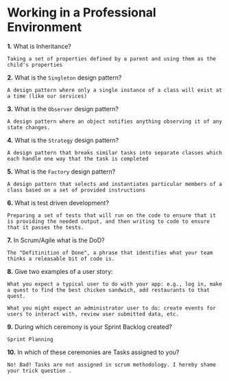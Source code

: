 # Working in a Professional Environment

**1.** What is Inheritance?
<!-- enter you answer in the space below -->
```
Taking a set of properties defined by a parent and using them as the child's properties
```
**2.** What is the `Singleton` design pattern?
<!-- enter you answer in the space below -->
```
A design pattern where only a single instance of a class will exist at a time (like our services)
```
**3.** What is the `Observer` design pattern?
<!-- enter you answer in the space below -->
```
A design pattern where an object notifies anything observing it of any state changes.
```
**4.** What is the `Strategy` design pattern?
<!-- enter you answer in the space below -->
```
A design pattern that breaks similar tasks into separate classes which each handle one way that the task is completed
```
**5.** What is the `Factory` design pattern?
<!-- enter you answer in the space below -->
```
A design pattern that selects and instantiates particular members of a class based on a set of provided instructions
```
**6.** What is test driven development?
<!-- enter you answer in the space below -->
```
Preparing a set of tests that will run on the code to ensure that it is providing the needed output, and then writing to code to ensure that it passes the tests.
```
**7.** In Scrum/Agile what is the DoD?
<!-- enter you answer in the space below -->
```
The "Defitinition of Done", a phrase that identifies what your team thinks a releasable bit of code is.
```
**8.** Give two examples of a user story:
<!-- enter you answer in the space below -->
```
What you expect a typical user to do with your app: e.g., log in, make a quest to find the best chicken sandwich, add restaurants to that quest.

What you might expect an administrator user to do: create events for users to interact with, review user submitted data, etc.
```
**9.** During which ceremony is your Sprint Backlog created?
<!-- enter you answer in the space below -->
```
Sprint Planning
```
**10.** In which of these ceremonies are Tasks assigned to you?
<!-- enter you answer in the space below -->
```
No! Bad! Tasks are not assigned in scrum methodology. I hereby shame your trick question . 
```
